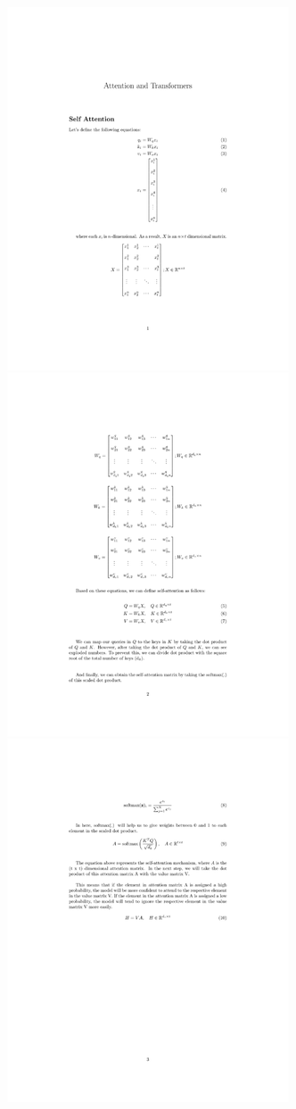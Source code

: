 ![png](figures/attention-and-transformers-1.png)
![png](figures/attention-and-transformers-2.png)
![png](figures/attention-and-transformers-3.png)
